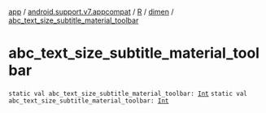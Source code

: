 [app](../../../index.md) / [android.support.v7.appcompat](../../index.md) / [R](../index.md) / [dimen](index.md) / [abc_text_size_subtitle_material_toolbar](./abc_text_size_subtitle_material_toolbar.md)

# abc_text_size_subtitle_material_toolbar

`static val abc_text_size_subtitle_material_toolbar: `[`Int`](https://kotlinlang.org/api/latest/jvm/stdlib/kotlin/-int/index.html)
`static val abc_text_size_subtitle_material_toolbar: `[`Int`](https://kotlinlang.org/api/latest/jvm/stdlib/kotlin/-int/index.html)